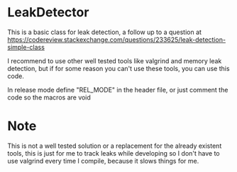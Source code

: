# LeakDetector

This is a basic class for leak detection, a follow up to a question at https://codereview.stackexchange.com/questions/233625/leak-detection-simple-class

I recommend to use other well tested tools like valgrind and memory leak detection, but if for some reason you can't use these tools, you can use this code.

In release mode define "REL_MODE" in the header file, or just comment the code so the macros are void

# Note
This is not a well tested solution or a replacement for the already existent tools, this is just for me to track leaks while developing so I don't have to use valgrind every time I compile, because it slows things for me.
